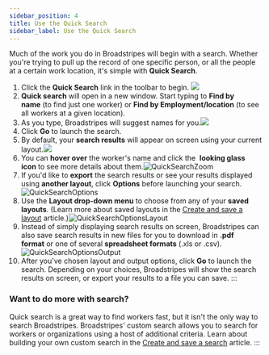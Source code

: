 ```yaml
---
sidebar_position: 4
title: Use the Quick Search
sidebar_label: Use the Quick Search
---
```


Much of the work you do in Broadstripes will begin with a search. Whether you're trying to pull up the record of one specific person, or all the people at a certain work location, it's simple with **Quick Search**.
1. Click the **Quick Search** link in the toolbar to begin.
    ![](/img/getting-started/LeftNavPanel-Quick-Search.png)
2. **Quick search** will open in a new window. Start typing to **Find by name** (to find just one worker) or **Find by Employment/location** (to see all workers at a given location).
3. As you type, Broadstripes will suggest names for you.![](/img/getting-started/6083fd6-QuickSearchPerson.png)
1. Click **Go** to launch the search.
2. By default, your **search results** will appear on screen using your current layout.![](/img/getting-started/1413c91-QuickSearchPersonResults.png)
3. You can **hover over** the worker's name and click the  **looking glass icon** to see more details about them.![QuickSearchZoom](/img/getting-started/7a61fc2-QuickSearchZoom.png)
4. If you'd like to **export** the search results or see your results displayed using **another layout**, click **Options** before launching your search.![QuickSearchOptions](/img/getting-started/9948a56-QuickSearchOptions.png)
5. Use the **Layout drop-down menu** to choose from any of your **saved layouts**. (Learn more about saved layouts in the [Create and save a layout](https://help.broadstripes.com/help-articles/using-broadstripes/customize/save-a-layout/) article.)![QuickSearchOptionsLayout](/img/getting-started/04882b7-QuickSearchOptionsLayout.png)
6. Instead of simply displaying search results on screen, Broadstripes can also save search results in new files for you to download in **.pdf format** or one of several **spreadsheet formats** (.xls or .csv).![QuickSearchOptionsOutput](/img/getting-started/a283344-QuickSearchOptionsOutput.png)
1. After you've chosen layout and output options, click **Go** to launch the search. Depending on your choices, Broadstripes will show the search results on screen, or export your results to a file you can save.
:::
### Want to do more with search?
Quick search is a great way to find workers fast, but it isn't the only way to search Broadstripes. Broadstripes' custom search allows you to search for workers or organizations using a host of additional criteria. Learn about building your own custom search in the [Create and save a search](https://help.broadstripes.com/help-articles/using-broadstripes/customize/create-and-save-a-search/) article.
:::